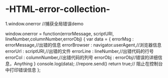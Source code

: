 # -HTML-error-collection-

1.window.onerror
//捕获全局错误demo

window.onerror = function(errorMessage, scriptURI, lineNumber,columnNumber,errorObj) { 
				var data  = {
						errorMsg : errorMessage,//出错的信息
						errorBrowser : navigator.userAgent,//浏览器信息
						errorUrl : scriptURI,//出错的文件
						errorLine : lineNumber,//出错代码的行号
						errorCol : columnNumber,//出错代码的列号
						errorObj : errorObj//错误的详细信息，Anything
					}
				  console.log(data); 
				  //repore.send()
		    return true;// 阻止在控制台中打印错误信息
};
